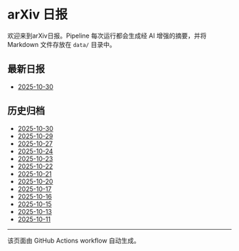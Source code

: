 # arXiv 日报

欢迎来到arXiv日报。Pipeline 每次运行都会生成经 AI 增强的摘要，并将 Markdown 文件存放在 `data/` 目录中。

## 最新日报
- [2025-10-30](data/2025-10-30.html)

## 历史归档
- [2025-10-30](data/2025-10-30.html)
- [2025-10-29](data/2025-10-29.html)
- [2025-10-27](data/2025-10-27.html)
- [2025-10-24](data/2025-10-24.html)
- [2025-10-23](data/2025-10-23.html)
- [2025-10-22](data/2025-10-22.html)
- [2025-10-21](data/2025-10-21.html)
- [2025-10-20](data/2025-10-20.html)
- [2025-10-17](data/2025-10-17.html)
- [2025-10-16](data/2025-10-16.html)
- [2025-10-15](data/2025-10-15.html)
- [2025-10-13](data/2025-10-13.html)
- [2025-10-11](data/2025-10-11.html)

---
该页面由 GitHub Actions workflow 自动生成。
